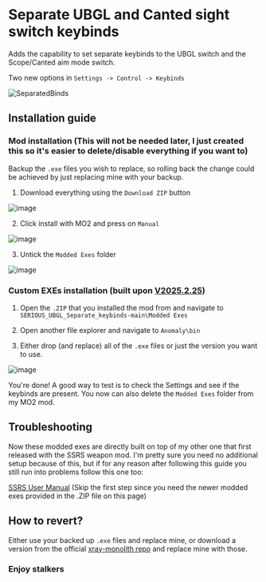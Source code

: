 # Separate UBGL and Canted sight switch keybinds
Adds the capability to set separate keybinds to the UBGL switch and the Scope/Canted aim mode switch.

Two new options in `Settings -> Control -> Keybinds`

![SeparatedBinds](https://github.com/user-attachments/assets/5f899fe1-c8cd-40c1-8967-ae7edb207cf8)

## Installation guide
### Mod installation (This will not be needed later, I just created this so it's easier to delete/disable everything if you want to)

Backup the `.exe` files you wish to replace, so rolling back the change could be achieved by just replacing mine with your backup.

1. Download everything using the `Download ZIP` button

![image](https://github.com/user-attachments/assets/4d39fcb6-5d93-443d-af68-ef04d764b058)

2. Click install with MO2 and press on `Manual`

![image](https://github.com/user-attachments/assets/0ab3cd34-4334-4686-8edd-b5be18e826cc)

3. Untick the `Modded Exes` folder

![image](https://github.com/user-attachments/assets/ac8835fe-d6c8-45c5-82ce-993dfd890877)


### Custom EXEs installation (built upon [V2025.2.25](https://github.com/themrdemonized/xray-monolith/releases/tag/2025.2.25))

1. Open the `.ZIP` that you installed the mod from and navigate to `SERIOUS_UBGL_Separate_keybinds-main\Modded Exes`

2. Open another file explorer and navigate to `Anomaly\bin`

3. Either drop (and replace) all of the `.exe` files or just the version you want to use.

![image](https://github.com/user-attachments/assets/75de9079-7a94-4f74-90f6-fde5a03b36d8)

You're done! A good way to test is to check the Settings and see if the keybinds are present. You now can also delete the `Modded Exes` folder from my MO2 mod.

## Troubleshooting

Now these modded exes are directly built on top of my other one that first released with the SSRS weapon mod.
I'm pretty sure you need no additional setup because of this, but if for any reason after following this guide you still run into problems follow this one too:

[SSRS User Manual](https://github.com/Bence7661/stalker-ssrs-user-manual?tab=readme-ov-file#modded-exes) (Skip the first step since you need the newer modded exes provided in the .ZIP file on this page)

## How to revert?

Either use your backed up `.exe` files and replace mine, or download a version from the official [xray-monolith repo](https://github.com/themrdemonized/xray-monolith) and replace mine with those.

### **Enjoy stalkers**
